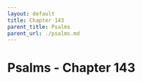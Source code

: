 ```yaml
---
layout: default
title: Chapter 143
parent_title: Psalms
parent_url: ./psalms.md
---
```


# Psalms - Chapter 143
